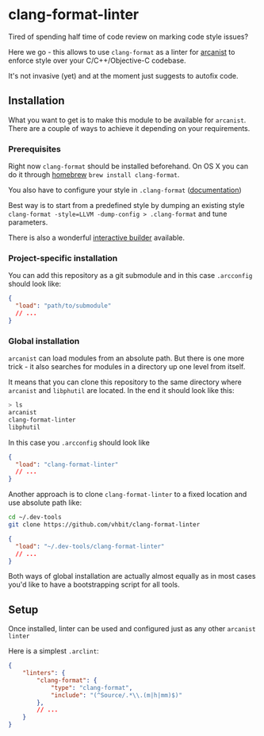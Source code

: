 # clang-format-linter

Tired of spending half time of code review on marking code style
issues?

Here we go - this allows to use `clang-format` as a linter for
[arcanist](https://phacility.com/phabricator/arcanist) to enforce style over
your C/C++/Objective-C codebase.

It's not invasive (yet) and at the moment just suggests to autofix
code.

## Installation

What you want to get is to make this module to be available for
`arcanist`. There are a couple of ways to achieve it depending on your
requirements.

### Prerequisites

Right now `clang-format` should be installed beforehand. On OS X you
can do it through [homebrew](https://brew.sh) `brew install
clang-format`.

You also have to configure your style in `.clang-format`
([documentation](http://clang.llvm.org/docs/ClangFormatStyleOptions.html))

Best way is to start from a predefined style by dumping an existing
style `clang-format -style=LLVM -dump-config > .clang-format` and tune
parameters.

There is also a wonderful
[interactive builder](http://clangformat.com/) available.

### Project-specific installation

You can add this repository as a git submodule and in this case
`.arcconfig` should look like:

```json
{
  "load": "path/to/submodule"
  // ...
}
```

### Global installation
`arcanist` can load modules from an absolute path. But there is one
more trick - it also searches for modules in a directory up one level
from itself.

It means that you can clone this repository to the same directory
where `arcanist` and `libphutil` are located. In the end it should
look like this:

```sh
> ls
arcanist
clang-format-linter
libphutil
```

In this case you `.arcconfig` should look like

```json
{
  "load": "clang-format-linter"
  // ...
}
```

Another approach is to clone `clang-format-linter` to a fixed location
and use absolute path like:

```sh
cd ~/.dev-tools
git clone https://github.com/vhbit/clang-format-linter
```

```json
{
  "load": "~/.dev-tools/clang-format-linter"
  // ...
}
```

Both ways of global installation are actually almost equally as in
most cases you'd like to have a bootstrapping script for all tools.

## Setup

Once installed, linter can be used and configured just as any other
`arcanist linter`

Here is a simplest `.arclint`:

```json
{
    "linters": {
        "clang-format": {
            "type": "clang-format",
            "include": "(^Source/.*\\.(m|h|mm)$)"
        },
        // ...
    }
}
```
